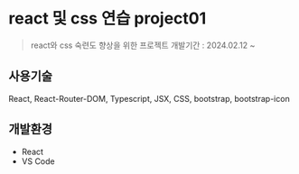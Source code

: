 # react 및 css 연습 project01
>  react와 css 숙련도 향상을 위한 프로젝트
>  개발기간 : 2024.02.12 ~

## 사용기술
React, React-Router-DOM, Typescript, JSX, CSS, 
bootstrap, bootstrap-icon

## 개발환경
- React
- VS Code

  
